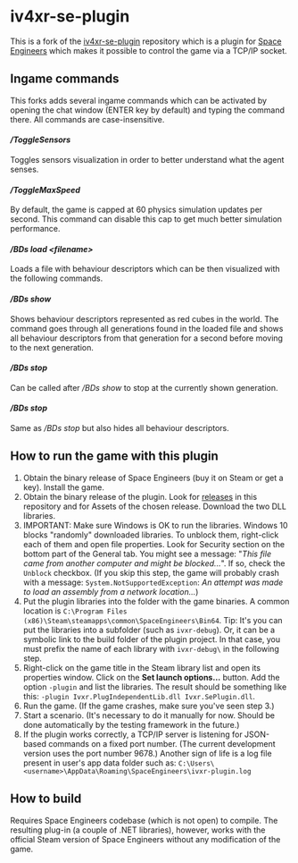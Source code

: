 # iv4xr-se-plugin

This is a fork of the [iv4xr-se-plugin](https://github.com/iv4xr-project/iv4xr-se-plugin) repository which is a plugin for [Space Engineers](https://www.spaceengineersgame.com/) which makes it possible to control the game via a TCP/IP socket.

## Ingame commands

This forks adds several ingame commands which can be activated by opening the chat window (ENTER key by default) and typing the command there. All commands are case-insensitive.

#### */ToggleSensors*

Toggles sensors visualization in order to better understand what the agent senses.

#### */ToggleMaxSpeed*

By default, the game is capped at 60 physics simulation updates per second. This command can disable this cap to get much better simulation performance.

#### */BDs load \<filename\>*

Loads a file with behaviour descriptors which can be then visualized with the following commands.

#### */BDs show*

Shows behaviour descriptors represented as red cubes in the world. The command goes through all generations found in the loaded file and shows all behaviour descriptors from that generation for a second before moving to the next generation.

#### */BDs stop*

Can be called after */BDs show* to stop at the currently shown generation.

#### */BDs stop*

Same as */BDs stop* but also hides all behaviour descriptors.

## How to run the game with this plugin

1. Obtain the binary release of Space Engineers (buy it on Steam or get a key). Install the game.
2. Obtain the binary release of the plugin. Look for [releases](https://github.com/iv4xr-project/iv4xr-se-plugin/releases) in this repository and for Assets of the chosen release. Download the two DLL libraries.
3. IMPORTANT: Make sure Windows is OK to run the libraries. Windows 10 blocks "randomly" downloaded libraries. To unblock them, right-click each of them and open file properties. Look for Security section on the bottom part of the General tab. You might see a message: "*This file came from another computer and might be blocked...*". If so, check the `Unblock` checkbox.
   (If you skip this step, the game will probably crash with a message: `System.NotSupportedException`: *An attempt was made to load an assembly from a network location...*)
4. Put the plugin libraries into the folder with the game binaries. A common location is `C:\Program Files (x86)\Steam\steamapps\common\SpaceEngineers\Bin64`.
   Tip: It's you can put the libraries into a subfolder (such as `ivxr-debug`). Or, it can be a symbolic link to the build folder of the plugin project. In that case, you must prefix the name of each library with `ivxr-debug\` in the following step. 
5. Right-click on the game title in the Steam library list and open its properties window. Click on the **Set launch options...** button. Add the option `-plugin` and list the libraries. The result should be something like this: `-plugin Ivxr.PlugIndependentLib.dll Ivxr.SePlugin.dll`.
6. Run the game. (If the game crashes, make sure you've seen step 3.)
7. Start a scenario. (It's necessary to do it manually for now. Should be done automatically by the testing framework in the future.)
8. If the plugin works correctly, a TCP/IP server is listening for JSON-based commands on a fixed port number. (The current development version uses the port number 9678.) 
   Another sign of life is a log file present in user's app data folder such as: `C:\Users\<username>\AppData\Roaming\SpaceEngineers\ivxr-plugin.log`

## How to build

Requires Space Engineers codebase (which is not open) to compile. The resulting plug-in (a couple of .NET libraries), however, works with the official Steam version of Space Engineers without any modification of the game.
